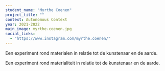 ```yaml
---
student_name: "Myrthe Coenen"
project_title: ""
context: Autonomous Context
year: 2021-2022
main_image: myrthe-coenen.jpg
social_links:
  - "https://www.instagram.com/myrthe.coenen/"
---
```

Een experiment rond materialen in relatie tot de kunstenaar en de aarde.

Een experiment rond materialiteit in relatie tot de kunstenaar en de aarde.